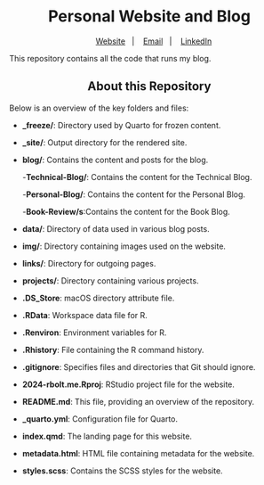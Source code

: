 <h1 align="center">
Personal Website and Blog
</h1>

<div align="center">

&nbsp;&nbsp;&nbsp; [Website][Website]&nbsp;&nbsp;&nbsp;|&nbsp;&nbsp;&nbsp; [Email][Email]&nbsp;&nbsp;&nbsp;|&nbsp;&nbsp;&nbsp; [LinkedIn][LinkedIn]

</div>

<!--
Quick Link
-->

[Website]:https://www.rbolt.me/
[Email]:randibolt93@gmail.com 
[LinkedIn]:https://www.linkedin.com/in/randi-bolt/

This repository contains all the code that runs my blog. 

<h2 align="center">
About this Repository
</h2>

Below is an overview of the key folders and files:

- **_freeze/**: Directory used by Quarto for frozen content.
- **_site/**: Output directory for the rendered site.
- **blog/**: Contains the content and posts for the blog.

    -**Technical-Blog/**: Contains the content for the Technical Blog.
    
    -**Personal-Blog/**: Contains the content for the Personal Blog.
    
    -**Book-Review/s**:Contains the content for the Book Blog.

- **data/**: Directory of data used in various blog posts. 
- **img/**: Directory containing images used on the website.
- **links/**: Directory for outgoing pages. 
- **projects/**: Directory containing various projects. 

- **.DS_Store**: macOS directory attribute file.
- **.RData**: Workspace data file for R.
- **.Renviron**: Environment variables for R.
- **.Rhistory**: File containing the R command history.
- **.gitignore**: Specifies files and directories that Git should ignore.
- **2024-rbolt.me.Rproj**: RStudio project file for the website.

- **README.md**: This file, providing an overview of the repository.
- **_quarto.yml**: Configuration file for Quarto.
- **index.qmd**: The landing page for this website. 
- **metadata.html**: HTML file containing metadata for the website.
- **styles.scss**: Contains the SCSS styles for the website.

